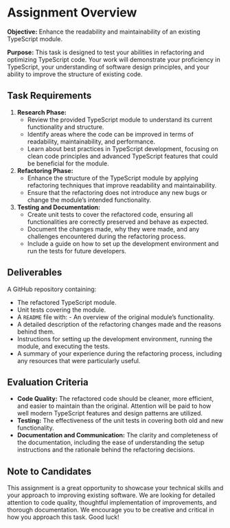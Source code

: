 # Assignment Overview

**Objective:** Enhance the readability and maintainability of an
existing TypeScript module.

**Purpose:** This task is designed to test your abilities in refactoring
and optimizing TypeScript code. Your work will demonstrate your
proficiency in TypeScript, your understanding of software design
principles, and your ability to improve the structure of existing code.

## Task Requirements

1.  **Research Phase:**
    - Review the provided TypeScript module to understand its current
      functionality and structure.
    - Identify areas where the code can be improved in terms of
      readability, maintainability, and performance.
    - Learn about best practices in TypeScript development, focusing on
      clean code principles and advanced TypeScript features that could
      be beneficial for the module.
2.  **Refactoring Phase:**
    - Enhance the structure of the TypeScript module by applying
      refactoring techniques that improve readability and
      maintainability.
    - Ensure that the refactoring does not introduce any new bugs or
      change the module’s intended functionality.
3.  **Testing and Documentation:**
    - Create unit tests to cover the refactored code, ensuring all
      functionalities are correctly preserved and behave as expected.
    - Document the changes made, why they were made, and any challenges
      encountered during the refactoring process.
    - Include a guide on how to set up the development environment and
      run the tests for future developers.

## Deliverables

A GitHub repository containing:

- The refactored TypeScript module.
- Unit tests covering the module.
- A `README` file with: - An overview of the original module’s
  functionality.
- A detailed description of the refactoring changes made and the reasons
  behind them.
- Instructions for setting up the development environment, running the
  module, and executing the tests.
- A summary of your experience during the refactoring process, including
  any resources that were particularly useful.

## Evaluation Criteria

- **Code Quality:** The refactored code should be cleaner, more
  efficient, and easier to maintain than the original. Attention will be
  paid to how well modern TypeScript features and design patterns are
  utilized.
- **Testing:** The effectiveness of the unit tests in covering both old
  and new functionality.
- **Documentation and Communication:** The clarity and completeness of
  the documentation, including the ease of understanding the setup
  instructions and the rationale behind the refactoring decisions.

## Note to Candidates

This assignment is a great opportunity to showcase your technical skills
and your approach to improving existing software. We are looking for
detailed attention to code quality, thoughtful implementation of
improvements, and thorough documentation. We encourage you to be
creative and critical in how you approach this task. Good luck!
